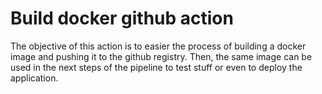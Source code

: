 # Build docker github action

The objective of this action is to easier the process of building a docker image and pushing it to the github registry.
Then, the same image can be used in the next steps of the pipeline to test stuff or even to deploy the application.

